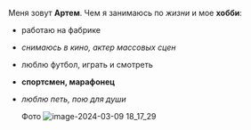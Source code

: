 Меня зовут **Артем**. Чем я занимаюсь по *жизни* и мое **хобби**:
- работаю на фабрике
- *снимаюсь в кино, актер массовых сцен*
- люблю футбол, играть и смотреть
- **спортсмен, марафонец**
- *люблю петь, пою для души*

   Фото
![image-2024-03-09 18_17_29](https://github.com/artemka87/Creta/assets/159713419/bbbaea07-ce1b-4c04-ad80-6718f6d6a2ac)

